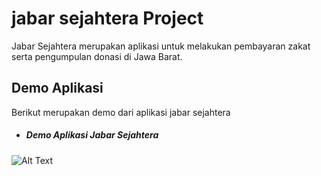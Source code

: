 # jabar sejahtera Project

Jabar Sejahtera merupakan aplikasi untuk melakukan pembayaran zakat serta pengumpulan donasi di Jawa Barat.

## Demo Aplikasi
Berikut merupakan demo dari aplikasi jabar sejahtera

* ##### Demo Aplikasi Jabar Sejahtera

![Alt Text](https://github.com/AdriF31/jabar_sejahtera/blob/master/gitassets/demo.gif?raw=true)